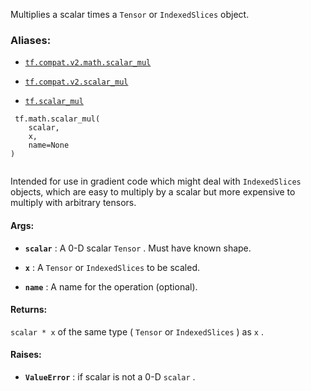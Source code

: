 Multiplies a scalar times a  `Tensor`  or  `IndexedSlices`  object.



### Aliases:

- [ `tf.compat.v2.math.scalar_mul` ](/api_docs/python/tf/math/scalar_mul)

- [ `tf.compat.v2.scalar_mul` ](/api_docs/python/tf/math/scalar_mul)

- [ `tf.scalar_mul` ](/api_docs/python/tf/math/scalar_mul)



```
 tf.math.scalar_mul(
    scalar,
    x,
    name=None
)
 
```

Intended for use in gradient code which might deal with  `IndexedSlices` 
objects, which are easy to multiply by a scalar but more expensive to
multiply with arbitrary tensors.



#### Args:

- **`scalar`** : A 0-D scalar  `Tensor` . Must have known shape.

- **`x`** : A  `Tensor`  or  `IndexedSlices`  to be scaled.

- **`name`** : A name for the operation (optional).



#### Returns:
 `scalar * x`  of the same type ( `Tensor`  or  `IndexedSlices` ) as  `x` .



#### Raises:

- **`ValueError`** : if scalar is not a 0-D  `scalar` .


